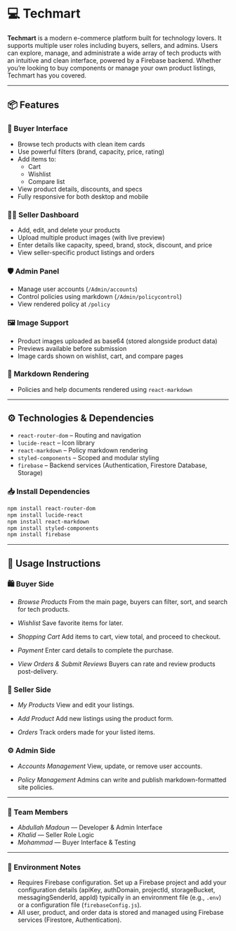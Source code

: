 # 💻 Techmart

**Techmart** is a modern e-commerce platform built for technology lovers. It supports multiple user roles including buyers, sellers, and admins. Users can explore, manage, and administrate a wide array of tech products with an intuitive and clean interface, powered by a Firebase backend. Whether you’re looking to buy components or manage your own product listings, Techmart has you covered.

---

## 📦 Features

### 🛒 Buyer Interface
- Browse tech products with clean item cards
- Use powerful filters (brand, capacity, price, rating)
- Add items to:
  - Cart
  - Wishlist
  - Compare list
- View product details, discounts, and specs
- Fully responsive for both desktop and mobile

### 🧑‍💼 Seller Dashboard
- Add, edit, and delete your products
- Upload multiple product images (with live preview)
- Enter details like capacity, speed, brand, stock, discount, and price
- View seller-specific product listings and orders

### 🛡️ Admin Panel
- Manage user accounts (`/Admin/accounts`)
- Control policies using markdown (`/Admin/policycontrol`)
- View rendered policy at `/policy`

### 🖼️ Image Support
- Product images uploaded as base64 (stored alongside product data)
- Previews available before submission
- Image cards shown on wishlist, cart, and compare pages

### 📝 Markdown Rendering
- Policies and help documents rendered using `react-markdown`

---

## ⚙️ Technologies & Dependencies

- `react-router-dom` – Routing and navigation
- `lucide-react` – Icon library
- `react-markdown` – Policy markdown rendering
- `styled-components` – Scoped and modular styling
- `firebase` – Backend services (Authentication, Firestore Database, Storage)

### 📥 Install Dependencies

```bash
npm install react-router-dom
npm install lucide-react
npm install react-markdown
npm install styled-components
npm install firebase
```

---

## 🚀 Usage Instructions

### 🛍️ Buyer Side

- *Browse Products*
  From the main page, buyers can filter, sort, and search for tech products.

- *Wishlist*
  Save favorite items for later.

- *Shopping Cart*
  Add items to cart, view total, and proceed to checkout.

- *Payment*
  Enter card details to complete the purchase.

- *View Orders & Submit Reviews*
  Buyers can rate and review products post-delivery.

### 🛒 Seller Side

- *My Products*
  View and edit your listings.

- *Add Product*
  Add new listings using the product form.

- *Orders*
  Track orders made for your listed items.

### ⚙️ Admin Side

- *Accounts Management*
  View, update, or remove user accounts.

- *Policy Management*
  Admins can write and publish markdown-formatted site policies.

---

### 👥 Team Members

- *Abdullah Madoun* — Developer & Admin Interface
- *Khalid* — Seller Role Logic
- *Mohammad* — Buyer Interface & Testing

---

### 🔐 Environment Notes

- Requires Firebase configuration. Set up a Firebase project and add your configuration details (apiKey, authDomain, projectId, storageBucket, messagingSenderId, appId) typically in an environment file (e.g., `.env`) or a configuration file (`firebaseConfig.js`).
- All user, product, and order data is stored and managed using Firebase services (Firestore, Authentication).

